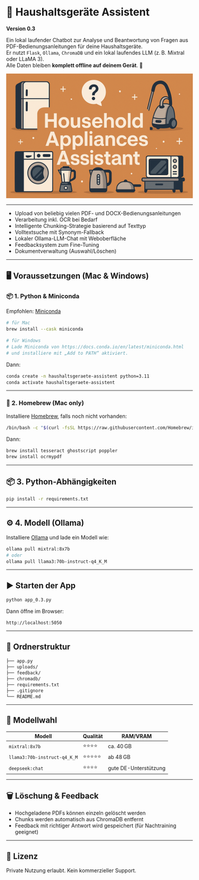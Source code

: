 
# 🧠 Haushaltsgeräte Assistent
**Version 0.3**

Ein lokal laufender Chatbot zur Analyse und Beantwortung von Fragen aus PDF-Bedienungsanleitungen für deine Haushaltsgeräte.  
Er nutzt `Flask`, `Ollama`, `ChromaDB` und ein lokal laufendes LLM (z. B. Mixtral oder LLaMA 3).  
Alle Daten bleiben **komplett offline auf deinem Gerät**. 🚀

![Banner](haushaltsgeraete_assistent_banner.png)

---

- Upload von beliebig vielen PDF- und DOCX-Bedienungsanleitungen
- Verarbeitung inkl. OCR bei Bedarf
- Intelligente Chunking-Strategie basierend auf Texttyp
- Volltextsuche mit Synonym-Fallback
- Lokaler Ollama-LLM-Chat mit Weboberfläche
- Feedbacksystem zum Fine-Tuning
- Dokumentverwaltung (Auswahl/Löschen)

---

## 🖥️ Voraussetzungen (Mac & Windows)

### 📦 1. Python & Miniconda

Empfohlen: [Miniconda](https://docs.conda.io/en/latest/miniconda.html)

```bash
# für Mac
brew install --cask miniconda
```

```bash
# für Windows
# Lade Miniconda von https://docs.conda.io/en/latest/miniconda.html
# und installiere mit „Add to PATH“ aktiviert.
```

Dann:

```bash
conda create -n haushaltsgeraete-assistent python=3.11
conda activate haushaltsgeraete-assistent
```

---

### 🧰 2. Homebrew (Mac only)

Installiere [Homebrew](https://brew.sh/), falls noch nicht vorhanden:

```bash
/bin/bash -c "$(curl -fsSL https://raw.githubusercontent.com/Homebrew/install/HEAD/install.sh)"
```

Dann:

```bash
brew install tesseract ghostscript poppler
brew install ocrmypdf
```

---

## 📦 3. Python-Abhängigkeiten

```bash
pip install -r requirements.txt
```

---

## ⚙️ 4. Modell (Ollama)

Installiere [Ollama](https://ollama.com/) und lade ein Modell wie:

```bash
ollama pull mixtral:8x7b
# oder
ollama pull llama3:70b-instruct-q4_K_M
```

---

## ▶️ Starten der App

```bash
python app_0.3.py
```

Dann öffne im Browser:

```
http://localhost:5050
```

---

## 📁 Ordnerstruktur

```
├── app.py
├── uploads/
├── feedback/
├── chromadb/
├── requirements.txt
├── .gitignore
└── README.md
```

---

## 🧠 Modellwahl

| Modell | Qualität | RAM/VRAM |
|--------|----------|----------|
| `mixtral:8x7b` | ⭐⭐⭐⭐ | ca. 40 GB |
| `llama3:70b-instruct-q4_K_M` | ⭐⭐⭐⭐⭐ | ab 48 GB |
| `deepseek:chat` | ⭐⭐⭐⭐ | gute DE-Unterstützung |

---

## 🗑️ Löschung & Feedback

- Hochgeladene PDFs können einzeln gelöscht werden
- Chunks werden automatisch aus ChromaDB entfernt
- Feedback mit richtiger Antwort wird gespeichert (für Nachtraining geeignet)

---

## 🤝 Lizenz

Private Nutzung erlaubt. Kein kommerzieller Support.
